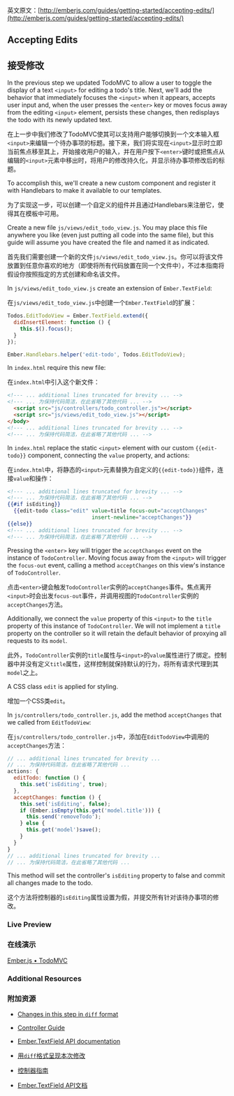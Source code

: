 英文原文：[http://emberjs.com/guides/getting-started/accepting-edits/](http://emberjs.com/guides/getting-started/accepting-edits/)

## Accepting Edits

## 接受修改

In the previous step we updated TodoMVC to allow a user to toggle the display of a text `<input>` for editing a todo's title. Next, we'll add the behavior that immediately focuses the `<input>` when it appears, accepts user input and, when the user presses the `<enter>` key or moves focus away from the editing `<input>` element, persists these changes, then redisplays the todo with its newly updated text.

在上一步中我们修改了TodoMVC使其可以支持用户能够切换到一个文本输入框`<input>`来编辑一个待办事项的标题。接下来，我们将实现在`<input>`显示时立即当前焦点移至其上，开始接收用户的输入，并在用户按下`<enter>`键时或把焦点从编辑的`<input>`元素中移出时，将用户的修改持久化，并显示待办事项修改后的标题。

To accomplish this, we'll create a new custom component and register it with Handlebars to make it available to our templates.

为了实现这一步，可以创建一个自定义的组件并且通过Handlebars来注册它，使得其在模板中可用。

Create a new file `js/views/edit_todo_view.js`. You may place this file anywhere you like (even just putting all code into the same file), but this guide will assume you have created the file and named it as indicated.

首先我们需要创建一个新的文件`js/views/edit_todo_view.js`。你可以将该文件放置到任意你喜欢的地方（即使将所有代码放置在同一个文件中），不过本指南将假设你按照指定的方式创建和命名该文件。

In `js/views/edit_todo_view.js` create an extension of `Ember.TextField`:

在`js/views/edit_todo_view.js`中创建一个`Ember.TextField`的扩展：

```javascript
Todos.EditTodoView = Ember.TextField.extend({
  didInsertElement: function () {
    this.$().focus();
  }
});

Ember.Handlebars.helper('edit-todo', Todos.EditTodoView);
```

In `index.html` require this new file:

在`index.html`中引入这个新文件：

```html
<!--- ... additional lines truncated for brevity ... -->
<!--- ... 为保持代码简洁，在此省略了其他代码 ... -->
  <script src="js/controllers/todo_controller.js"></script>
  <script src="js/views/edit_todo_view.js"></script>
</body>
<!--- ... additional lines truncated for brevity ... -->
<!--- ... 为保持代码简洁，在此省略了其他代码 ... -->
```

In `index.html` replace the static `<input>` element with our custom `{{edit-todo}}` component, connecting the `value` property, and actions:

在`index.html`中，将静态的`<input>`元素替换为自定义的`{{edit-todo}}`组件，连接`value`和操作：

```handlebars
<!--- ... additional lines truncated for brevity ... -->
<!--- ... 为保持代码简洁，在此省略了其他代码 ... -->
{{#if isEditing}}
  {{edit-todo class="edit" value=title focus-out="acceptChanges" 
                           insert-newline="acceptChanges"}}
{{else}}
<!--- ... additional lines truncated for brevity ... -->
<!--- ... 为保持代码简洁，在此省略了其他代码 ... -->
```

Pressing the `<enter>` key  will trigger the `acceptChanges` event on the instance of `TodoController`. Moving focus away from the `<input>` will trigger the `focus-out` event, calling a method `acceptChanges` on this view's instance of `TodoController`.

点击`<enter>`键会触发`TodoController`实例的`acceptChanges`事件。焦点离开`<input>`时会出发`focus-out`事件，并调用视图的`TodoController`实例的`acceptChanges`方法。

Additionally, we connect the `value` property of this `<input>` to the `title` property of this instance of `TodoController`. We will not implement a `title` property on the controller so it will retain the default behavior of proxying all requests to its `model`. 

此外，`TodoController`实例的`title`属性与`<input>`的`value`属性进行了绑定。控制器中并没有定义`title`属性，这样控制就保持默认的行为，将所有请求代理到其`model`之上。

A CSS class `edit` is applied for styling.

增加一个CSS类`edit`。

In `js/controllers/todo_controller.js`, add the method `acceptChanges` that we called from `EditTodoView`:

在`js/controllers/todo_controller.js`中，添加在`EditTodoView`中调用的`acceptChanges`方法：

```javascript
// ... additional lines truncated for brevity ...
// ... 为保持代码简洁，在此省略了其他代码 ...
actions: {
  editTodo: function () {
    this.set('isEditing', true);
  },
  acceptChanges: function () {
    this.set('isEditing', false);
    if (Ember.isEmpty(this.get('model.title'))) {
      this.send('removeTodo');
    } else {
      this.get('model')save();
    }       
  }
}
// ... additional lines truncated for brevity ...
// ... 为保持代码简洁，在此省略了其他代码 ...
```

This method will set the controller's `isEditing` property to false and commit all changes made to the todo.

这个方法将控制器的`isEditing`属性设置为假，并提交所有针对该待办事项的修改。

### Live Preview

### 在线演示

<a class="jsbin-embed" href="http://jsbin.com/USOlAna/1/embed?live">Ember.js • TodoMVC</a><script src="http://static.jsbin.com/js/embed.js"></script>

### Additional Resources

### 附加资源

  * [Changes in this step in `diff` format](https://github.com/emberjs/quickstart-code-sample/commit/a7e2f40da4d75342358acdfcbda7a05ccc90f348)
  * [Controller Guide](/guides/controllers)
  * [Ember.TextField API documentation](http://emberjs.com/api/classes/Ember.TextField.html)

  * [用`diff`格式呈现本次修改](https://github.com/emberjs/quickstart-code-sample/commit/a7e2f40da4d75342358acdfcbda7a05ccc90f348)
  * [控制器指南](/guides/controllers)
  * [Ember.TextField API文档](http://emberjs.com/api/classes/Ember.TextField.html)
